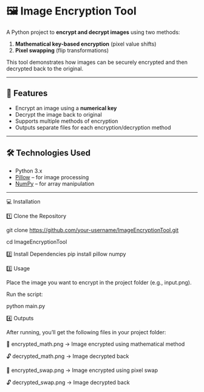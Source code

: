 # 🖼️ Image Encryption Tool

A Python project to **encrypt and decrypt images** using two methods:  
1. **Mathematical key-based encryption** (pixel value shifts)  
2. **Pixel swapping** (flip transformations)  

This tool demonstrates how images can be securely encrypted and then decrypted back to the original.

---

## 🚀 Features

- Encrypt an image using a **numerical key**  
- Decrypt the image back to original  
- Supports multiple methods of encryption  
- Outputs separate files for each encryption/decryption method

---

## 🛠️ Technologies Used

- Python 3.x  
- [Pillow](https://pypi.org/project/Pillow/) – for image processing  
- [NumPy](https://numpy.org/) – for array manipulation  

---

💻 Installation

1️⃣ Clone the Repository

git clone https://github.com/your-username/ImageEncryptionTool.git

cd ImageEncryptionTool

2️⃣ Install Dependencies
pip install pillow numpy

3️⃣ Usage

Place the image you want to encrypt in the project folder (e.g., input.png).

Run the script:

python main.py

4️⃣ Outputs

After running, you’ll get the following files in your project folder:

🧮 encrypted_math.png → Image encrypted using mathematical method

🔓 decrypted_math.png → Image decrypted back

🔀 encrypted_swap.png → Image encrypted using pixel swap

🔓 decrypted_swap.png → Image decrypted back

